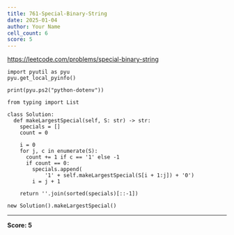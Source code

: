 ```yaml
---
title: 761-Special-Binary-String
date: 2025-01-04
author: Your Name
cell_count: 6
score: 5
---
```


https://leetcode.com/problems/special-binary-string


```
import pyutil as pyu
pyu.get_local_pyinfo()
```


```
print(pyu.ps2("python-dotenv"))
```


```
from typing import List
```


```
class Solution:
  def makeLargestSpecial(self, S: str) -> str:
    specials = []
    count = 0

    i = 0
    for j, c in enumerate(S):
      count += 1 if c == '1' else -1
      if count == 0:
        specials.append(
            '1' + self.makeLargestSpecial(S[i + 1:j]) + '0')
        i = j + 1

    return ''.join(sorted(specials)[::-1])
```


```
new Solution().makeLargestSpecial()
```


---
**Score: 5**